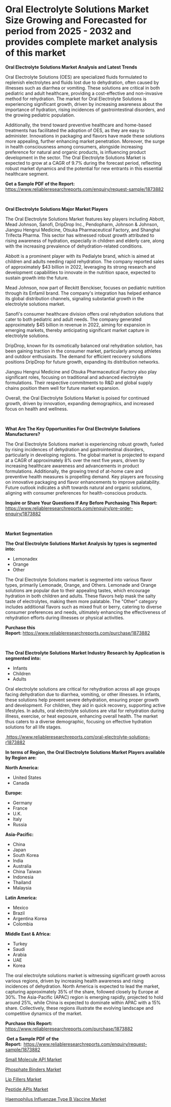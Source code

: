 <p><h1>Oral Electrolyte Solutions Market Size Growing and Forecasted for period from 2025 - 2032 and provides complete market analysis of this market</h1></p><p><strong>Oral Electrolyte Solutions Market Analysis and Latest Trends</strong></p>
<p><p>Oral Electrolyte Solutions (OES) are specialized fluids formulated to replenish electrolytes and fluids lost due to dehydration, often caused by illnesses such as diarrhea or vomiting. These solutions are critical in both pediatric and adult healthcare, providing a cost-effective and non-invasive method for rehydration. The market for Oral Electrolyte Solutions is experiencing significant growth, driven by increasing awareness about the importance of hydration, rising incidences of gastrointestinal disorders, and the growing pediatric population. </p><p>Additionally, the trend toward preventive healthcare and home-based treatments has facilitated the adoption of OES, as they are easy to administer. Innovations in packaging and flavors have made these solutions more appealing, further enhancing market penetration. Moreover, the surge in health consciousness among consumers, alongside increasing preference for natural and organic products, is influencing product development in the sector. The Oral Electrolyte Solutions Market is expected to grow at a CAGR of 9.7% during the forecast period, reflecting robust market dynamics and the potential for new entrants in this essential healthcare segment.</p></p>
<p><strong>Get a Sample PDF of the Report:&nbsp;</strong> <a href="https://www.reliableresearchreports.com/enquiry/request-sample/1873882?utm_campaign=12&utm_medium=2&utm_source=Github&utm_content=ia&utm_term=08032025&utm_id=oral-electrolyte-solutions">https://www.reliableresearchreports.com/enquiry/request-sample/1873882</a></p>
<p>&nbsp;</p>
<p><strong>Oral Electrolyte Solutions Major Market Players</strong></p>
<p><p>The Oral Electrolyte Solutions Market features key players including Abbott, Mead Johnson, Sanofi, DripDrop Inc., Pendopharm, Johnson & Johnson, Jiangsu Hengrui Medicine, Otsuka Pharmaceutical Factory, and Shanghai Trifecta Pharma. This sector has witnessed robust growth attributed to rising awareness of hydration, especially in children and elderly care, along with the increasing prevalence of dehydration-related conditions.</p><p>Abbott is a prominent player with its Pedialyte brand, which is aimed at children and adults needing rapid rehydration. The company reported sales of approximately $43 billion in 2022, leveraging its strong research and development capabilities to innovate in the nutrition space, expected to sustain growth into the future.</p><p>Mead Johnson, now part of Reckitt Benckiser, focuses on pediatric nutrition through its Enfamil brand. The company's integration has helped enhance its global distribution channels, signaling substantial growth in the electrolyte solutions market.</p><p>Sanofi's consumer healthcare division offers oral rehydration solutions that cater to both pediatric and adult needs. The company generated approximately $45 billion in revenue in 2022, aiming for expansion in emerging markets, thereby anticipating significant market capture in electrolyte solutions.</p><p>DripDrop, known for its osmotically balanced oral rehydration solution, has been gaining traction in the consumer market, particularly among athletes and outdoor enthusiasts. The demand for efficient recovery solutions positions DripDrop for future growth, expanding its distribution networks.</p><p>Jiangsu Hengrui Medicine and Otsuka Pharmaceutical Factory also play significant roles, focusing on traditional and advanced electrolyte formulations. Their respective commitments to R&D and global supply chains position them well for future market expansion.</p><p>Overall, the Oral Electrolyte Solutions Market is poised for continued growth, driven by innovation, expanding demographics, and increased focus on health and wellness.</p></p>
<p>&nbsp;</p>
<p><strong>What Are The Key Opportunities For Oral Electrolyte Solutions Manufacturers?</strong></p>
<p><p>The Oral Electrolyte Solutions market is experiencing robust growth, fueled by rising incidences of dehydration and gastrointestinal disorders, particularly in developing regions. The global market is projected to expand at a CAGR of approximately 8% over the next five years, driven by increasing healthcare awareness and advancements in product formulations. Additionally, the growing trend of at-home care and preventive health measures is propelling demand. Key players are focusing on innovative packaging and flavor enhancements to improve palatability. Future outlook indicates a shift towards natural and organic solutions, aligning with consumer preferences for health-conscious products.</p></p>
<p><strong>Inquire or Share Your Questions If Any Before Purchasing This Report:</strong> <a href="https://www.reliableresearchreports.com/enquiry/pre-order-enquiry/1873882?utm_campaign=12&utm_medium=2&utm_source=Github&utm_content=ia&utm_term=08032025&utm_id=oral-electrolyte-solutions">https://www.reliableresearchreports.com/enquiry/pre-order-enquiry/1873882</a></p>
<p>&nbsp;</p>
<p><strong>Market Segmentation</strong></p>
<p><strong>The Oral Electrolyte Solutions Market Analysis by types is segmented into:</strong></p>
<p><ul><li>Lemonadex</li><li>Orange</li><li>Other</li></ul></p>
<p><p>The Oral Electrolyte Solutions market is segmented into various flavor types, primarily Lemonade, Orange, and Others. Lemonade and Orange solutions are popular due to their appealing tastes, which encourage hydration in both children and adults. These flavors help mask the salty taste of electrolytes, making them more palatable. The "Other" category includes additional flavors such as mixed fruit or berry, catering to diverse consumer preferences and needs, ultimately enhancing the effectiveness of rehydration efforts during illnesses or physical activities.</p></p>
<p><strong>Purchase this Report:&nbsp;</strong><a href="https://www.reliableresearchreports.com/purchase/1873882?utm_campaign=12&utm_medium=2&utm_source=Github&utm_content=ia&utm_term=08032025&utm_id=oral-electrolyte-solutions">https://www.reliableresearchreports.com/purchase/1873882</a></p>
<p>&nbsp;</p>
<p><strong>The Oral Electrolyte Solutions Market Industry Research by Application is segmented into:</strong></p>
<p><ul><li>Infants</li><li>Children</li><li>Adults</li></ul></p>
<p><p>Oral electrolyte solutions are critical for rehydration across all age groups facing dehydration due to diarrhea, vomiting, or other illnesses. In infants, these solutions help prevent severe dehydration, ensuring proper growth and development. For children, they aid in quick recovery, supporting active lifestyles. In adults, oral electrolyte solutions are vital for rehydration during illness, exercise, or heat exposure, enhancing overall health. The market thus caters to a diverse demographic, focusing on effective hydration solutions for all life stages.</p></p>
<p><a href="https://www.reliableresearchreports.com/oral-electrolyte-solutions-r1873882?utm_campaign=12&utm_medium=2&utm_source=Github&utm_content=ia&utm_term=08032025&utm_id=oral-electrolyte-solutions">&nbsp;https://www.reliableresearchreports.com/oral-electrolyte-solutions-r1873882</a></p>
<p><strong>In terms of Region, the Oral Electrolyte Solutions Market Players available by Region are:</strong></p>
<p>
    <p> <strong> North America: </strong>
        <ul>
            <li>United States</li>
            <li>Canada</li>
        </ul>
        </p> 
    <p> <strong> Europe: </strong>
        <ul>
            <li>Germany</li>
            <li>France</li>
            <li>U.K.</li>
            <li>Italy</li>
            <li>Russia</li>
        </ul>
        </p> 
    <p> <strong> Asia-Pacific: </strong>
        <ul>
            <li>China</li>
            <li>Japan</li>
            <li>South Korea</li>
            <li>India</li>
            <li>Australia</li>
            <li>China Taiwan</li>
            <li>Indonesia</li>
            <li>Thailand</li>
            <li>Malaysia</li>
        </ul>
        </p> 
    <p> <strong> Latin America: </strong>
        <ul>
            <li>Mexico</li>
            <li>Brazil</li>
            <li>Argentina Korea</li>
            <li>Colombia</li>
        </ul>
        </p> 
    <p> <strong> Middle East & Africa: </strong>
        <ul>
            <li>Turkey</li>
            <li>Saudi</li>
            <li>Arabia</li>
            <li>UAE</li>
            <li>Korea</li>
        </ul>
    </p>
    </p>
<p><p>The oral electrolyte solutions market is witnessing significant growth across various regions, driven by increasing health awareness and rising incidences of dehydration. North America is expected to lead the market, capturing approximately 35% of the share, followed closely by Europe at 30%. The Asia-Pacific (APAC) region is emerging rapidly, projected to hold around 25%, while China is expected to dominate within APAC with a 15% share. Collectively, these regions illustrate the evolving landscape and competitive dynamics of the market.</p></p>
<p><strong>Purchase this Report: </strong><a href="https://www.reliableresearchreports.com/purchase/1873882?utm_campaign=12&utm_medium=2&utm_source=Github&utm_content=ia&utm_term=08032025&utm_id=oral-electrolyte-solutions">https://www.reliableresearchreports.com/purchase/1873882</a></p>
<p>&nbsp;<strong>Get a Sample PDF of the Report:&nbsp;&nbsp;</strong><a href="https://www.reliableresearchreports.com/enquiry/request-sample/1873882?utm_campaign=12&utm_medium=2&utm_source=Github&utm_content=ia&utm_term=08032025&utm_id=oral-electrolyte-solutions">https://www.reliableresearchreports.com/enquiry/request-sample/1873882</a></p>
<p><strong></strong></p>
<p><p><a href="https://github.com/guyotkiferhi/Market-Research-Report-List-1/blob/main/small-molecule-api-market.md?utm_campaign=12&utm_medium=2&utm_source=Github&utm_content=ia&utm_term=08032025&utm_id=oral-electrolyte-solutions">Small Molecule API Market</a></p><p><a href="https://github.com/iyachikareva/Market-Research-Report-List-1/blob/main/phosphate-binders-market.md?utm_campaign=12&utm_medium=2&utm_source=Github&utm_content=ia&utm_term=08032025&utm_id=oral-electrolyte-solutions">Phosphate Binders Market</a></p><p><a href="https://github.com/karydacamu/Market-Research-Report-List-1/blob/main/lip-fillers-market.md?utm_campaign=12&utm_medium=2&utm_source=Github&utm_content=ia&utm_term=08032025&utm_id=oral-electrolyte-solutions">Lip Fillers Market</a></p><p><a href="https://github.com/prantoblouin/Market-Research-Report-List-1/blob/main/peptide-apis-market.md?utm_campaign=12&utm_medium=2&utm_source=Github&utm_content=ia&utm_term=08032025&utm_id=oral-electrolyte-solutions">Peptide APIs Market</a></p><p><a href="https://github.com/mafeasavzal/Market-Research-Report-List-1/blob/main/haemophilus-influenzae-type-b-vaccine-market.md?utm_campaign=12&utm_medium=2&utm_source=Github&utm_content=ia&utm_term=08032025&utm_id=oral-electrolyte-solutions">Haemophilus Influenzae Type B Vaccine Market</a></p></p>